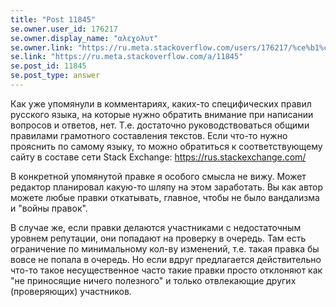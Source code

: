 ```yaml
---
title: "Post 11845"
se.owner.user_id: 176217
se.owner.display_name: "αλεχολυτ"
se.owner.link: "https://ru.meta.stackoverflow.com/users/176217/%ce%b1%ce%bb%ce%b5%cf%87%ce%bf%ce%bb%cf%85%cf%84"
se.link: "https://ru.meta.stackoverflow.com/a/11845"
se.post_id: 11845
se.post_type: answer
---
```

<p>Как уже упомянули в комментариях, каких-то специфических правил русского языка, на которые нужно обратить внимание при написании вопросов и ответов, нет. Т.е. достаточно руководствоваться общими правилами грамотного составления текстов. Если что-то нужно прояснить по самому языку, то можно обратиться к соответствующему сайту в составе сети Stack Exchange: <a href="https://rus.stackexchange.com/">https://rus.stackexchange.com/</a></p>
<p>В конкретной упомянутой правке я особого смысла не вижу. Может редактор планировал какую-то шляпу на этом заработать. Вы как автор можете любые правки откатывать, главное, чтобы не было вандализма и &quot;войны правок&quot;.</p>
<p>В случае же, если правки делаются участниками с недостаточным уровнем репутации, они попадают на проверку в очередь. Там есть ограничение по минимальному кол-ву изменений, т.е. такая правка бы вовсе не попала в очередь. Но если вдруг предлагается действительно что-то такое несущественное часто такие правки просто отклоняют как &quot;не приносящие ничего полезного&quot; и только отвлекающие других (проверяющих) участников.</p>
